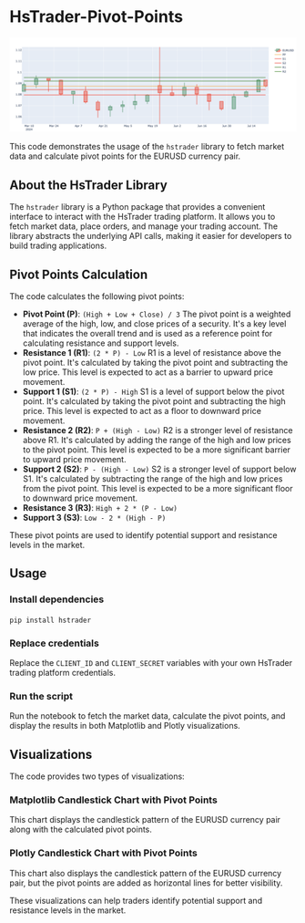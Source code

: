 # HsTrader-Pivot-Points

![Pivot points](Visualization.png)

This code demonstrates the usage of the `hstrader` library to fetch market data and calculate pivot points for the EURUSD currency pair.

## About the HsTrader Library

The `hstrader` library is a Python package that provides a convenient interface to interact with the HsTrader trading platform. It allows you to fetch market data, place orders, and manage your trading account. The library abstracts the underlying API calls, making it easier for developers to build trading applications.

## Pivot Points Calculation

The code calculates the following pivot points:

- **Pivot Point (P)**: `(High + Low + Close) / 3`
  The pivot point is a weighted average of the high, low, and close prices of a security. It's a key level that indicates the overall trend and is used as a reference point for calculating resistance and support levels.
- **Resistance 1 (R1)**: `(2 * P) - Low`
  R1 is a level of resistance above the pivot point. It's calculated by taking the pivot point and subtracting the low price. This level is expected to act as a barrier to upward price movement.
- **Support 1 (S1)**: `(2 * P) - High`
  S1 is a level of support below the pivot point. It's calculated by taking the pivot point and subtracting the high price. This level is expected to act as a floor to downward price movement.
- **Resistance 2 (R2)**: `P + (High - Low)`
  R2 is a stronger level of resistance above R1. It's calculated by adding the range of the high and low prices to the pivot point. This level is expected to be a more significant barrier to upward price movement.
- **Support 2 (S2)**: `P - (High - Low)`
  S2 is a stronger level of support below S1. It's calculated by subtracting the range of the high and low prices from the pivot point. This level is expected to be a more significant floor to downward price movement.
- **Resistance 3 (R3)**: `High + 2 * (P - Low)`
- **Support 3 (S3)**: `Low - 2 * (High - P)`

These pivot points are used to identify potential support and resistance levels in the market.

## Usage

### Install dependencies

`pip install hstrader`

### Replace credentials

Replace the `CLIENT_ID` and `CLIENT_SECRET` variables with your own HsTrader trading platform credentials.

### Run the script

Run the notebook to fetch the market data, calculate the pivot points, and display the results in both Matplotlib and Plotly visualizations.

## Visualizations

The code provides two types of visualizations:

### Matplotlib Candlestick Chart with Pivot Points

This chart displays the candlestick pattern of the EURUSD currency pair along with the calculated pivot points.

### Plotly Candlestick Chart with Pivot Points

This chart also displays the candlestick pattern of the EURUSD currency pair, but the pivot points are added as horizontal lines for better visibility.

These visualizations can help traders identify potential support and resistance levels in the market.
